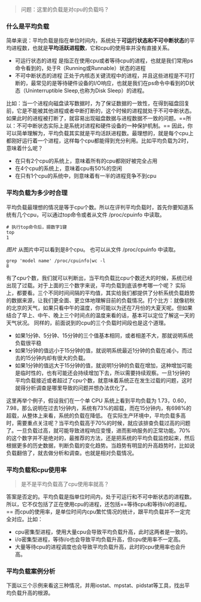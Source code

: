 > 问题：这里的负载是对cpu的负载吗？

### 什么是平均负载
简单来说：平均负载是指在单位时间内，系统处于**可运行状态和不可中断状态**的平均进程数，也就是**平均活跃进程数**，它和cpu的使用率并没有直接关系。
- 可运行状态的进程
是指正在使用cpu或者等待cpu的进程，也就是我们常用ps命令看到的，处于R（Running或Runnable）状态的进程
- 不可中断状态的进程
正处于内核态关键流程中的进程，并且这些进程是不可打断的，最常见的是等待硬件设备的I/O响应，也就是我们在ps命令中看到的D状态（Uninterruptible Sleep,也称为Disk Sleep）的进程。

比如：当一个进程向磁盘读写数据时，为了保证数据的一致性，在得到磁盘回复前，它是不能被其他进程或者中断打断的，这个时候的进程就处于不可中断状态。如果此时的进程被打断了，就容易出现磁盘数据与进程数据不一致的问题。==所以：不可中断状态实际上是系统对进程和硬件设备的一种保护机制。==
因此，你可以简单理解为，平均负载其实就是平均活跃进程数。最理想的，就是每个cpu上都刚好运行着一个进程，这样每个cpu都能得到充分利用。比如平均负载为2时，意味着什么呢？
- 在只有2个cpu的系统上，意味着所有的cpu都刚好被完全占用
- 在4个cpu的系统上，意味着cpu有50%的空闲
- 在只有1个cpu的系统中，则意味着有一半的进程竞争不到cpu

### 平均负载为多少时合理
平均负载最理想的情况是等于cpu个数。所以在评判平均负载时，首先你要知道系统有几个cpu，可以通过top命令或者从文件 /proc/cpuinfo 中读取。

```
# 执行top命令后，摁数字1键
top
1
```
*图片*
从图片中可以看到是8个cpu。
也可以从文件 /proc/cpuinfo 中读取。
```
grep 'model name' /proc/cpuinfo|wc -l
8
```
有了cpu个数，我们就可以判断出，当平均负载比cpu个数还大的时候，系统已经出现了过载。对于上面的三个数字来说，平均负载到底该参考哪一个呢？
实际上，都要看。三个不同时间间隔的平均值，其实给我们都提供了分析系统负载趋势的数据来源，让我们更全面、更立体地理解目前的负载情况。打个比方：就像初秋的北京的天气，如果只看中午的温度，你可能以为还在7月份的大夏天呢。但如果结合了早上、中午、晚上三个时间点的温度来看的话，基本可以定位了解这一天的天气状况。
同样的，前面说到的cpu的三个负载时间段也是这个道理。
- 如果1分钟、5分钟、15分钟的三个值基本相同，或者相差不大，那就说明系统负载很平稳
- 如果1分钟的值远小于15分钟的值，就说明系统最近1分钟的负载在减小，而过去的15分钟内却有很大的负载。
- 如果1分钟的值远大于15分钟的值，就说明1分钟的负载在增加，这种增加可能是临时性的，也有可能还会持续增加下去，所以需要持续观察。一旦1分钟的平均负载接近或者超过了cpu个数，就意味着系统正在发生过载的问题，这时就得分析调查是哪里导致的问题并想办法优化了。

这里再举个例子，假设我们在一个单 CPU 系统上看到平均负载为 1.73，0.60，7.98，那么说明在过去1分钟内，系统有73%的超载，而在15分钟内，有698%的超载，从整体上来看，系统的负载在降低。
在实际生产环境中，平均负载多高时，需要重点关注呢？当平均负载高于70%的时候，就应该排查负载过高的问题了。一旦负载过高，就可能导致进程响应变慢，进而影响服务的正常功能。70%的这个数字并不是绝对的，最推荐的方法，还是把系统的平均负载监控起来，然后根据更多的历史数据，判断负载的变化趋势。当趋势有明显的升高趋势时，比如说负载翻倍了，就去做分析和调查。也就是相对负载情况。
### 平均负载和cpu使用率
> 是不是平均负载高了cpu使用率就高？

答案是否定的。平均负载是指单位时间内，处于可运行和不可中断状态的进程数。所以，它不仅包括了正在使用cpu的进程，还包括==等待cpu和等待i/o的进程。==
而cpu的使用率，是单位时间内cpu繁忙情况的统计，跟平均负载并不一定完全对应。比如：
- cpu密集型进程，使用大量cpu会导致平均负载升高，此时这两者是一致的。
- i/o密集型进程，等待i/o也会导致平均负载升高，但cpu使用率不一定高。
- 大量等待cpu的进程调度也会导致平均负载升高，此时的cpu使用率也会升高。

### 平均负载案例分析
下面以三个示例来看这三种情况，并用iostat、mpstat、pidstat等工具，找出平均负载升高的根源。

